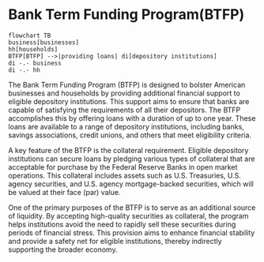 # Bank Term Funding Program(BTFP)

```mermaid
flowchart TB
business[businesses]
hh[households]
BTFP[BTFP] -->|providing loans| di[depository institutions]
di -.- business
di -.- hh
```
The Bank Term Funding Program (BTFP) is designed to bolster American businesses and households by providing additional financial support to eligible depository institutions. This support aims to ensure that banks are capable of satisfying the requirements of all their depositors. The BTFP accomplishes this by offering loans with a duration of up to one year. These loans are available to a range of depository institutions, including banks, savings associations, credit unions, and others that meet eligibility criteria.

A key feature of the BTFP is the collateral requirement. Eligible depository institutions can secure loans by pledging various types of collateral that are acceptable for purchase by the Federal Reserve Banks in open market operations. This collateral includes assets such as U.S. Treasuries, U.S. agency securities, and U.S. agency mortgage-backed securities, which will be valued at their face (par) value.

One of the primary purposes of the BTFP is to serve as an additional source of liquidity. By accepting high-quality securities as collateral, the program helps institutions avoid the need to rapidly sell these securities during periods of financial stress. This provision aims to enhance financial stability and provide a safety net for eligible institutions, thereby indirectly supporting the broader economy.


